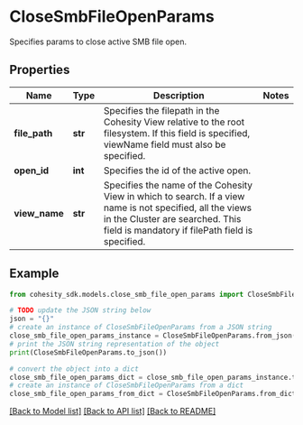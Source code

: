 # CloseSmbFileOpenParams

Specifies params to close active SMB file open.

## Properties

Name | Type | Description | Notes
------------ | ------------- | ------------- | -------------
**file_path** | **str** | Specifies the filepath in the Cohesity View relative to the root filesystem. If this field is specified, viewName field must also be specified. | 
**open_id** | **int** | Specifies the id of the active open. | 
**view_name** | **str** | Specifies the name of the Cohesity View in which to search. If a view name is not specified, all the views in the Cluster are searched. This field is mandatory if filePath field is specified. | 

## Example

```python
from cohesity_sdk.models.close_smb_file_open_params import CloseSmbFileOpenParams

# TODO update the JSON string below
json = "{}"
# create an instance of CloseSmbFileOpenParams from a JSON string
close_smb_file_open_params_instance = CloseSmbFileOpenParams.from_json(json)
# print the JSON string representation of the object
print(CloseSmbFileOpenParams.to_json())

# convert the object into a dict
close_smb_file_open_params_dict = close_smb_file_open_params_instance.to_dict()
# create an instance of CloseSmbFileOpenParams from a dict
close_smb_file_open_params_from_dict = CloseSmbFileOpenParams.from_dict(close_smb_file_open_params_dict)
```
[[Back to Model list]](../README.md#documentation-for-models) [[Back to API list]](../README.md#documentation-for-api-endpoints) [[Back to README]](../README.md)


